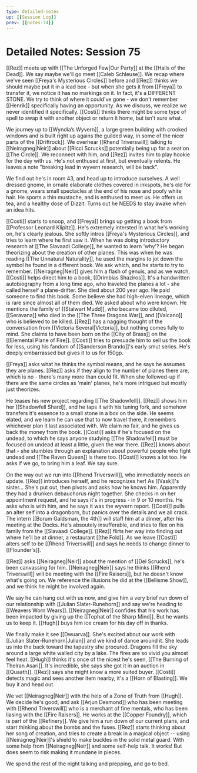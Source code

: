 ```yaml
---
type: detailed-notes
up: [[Session Log]]
prev: [[notes-74]]
---
```


# Detailed Notes: Session 75

[[Rez]] meets up with [[The Unforged Few|Our Party]] at the [[Halls of the Dead]]. We say maybe we'll go meet [[Caleb Schleuse]]. We recap where we've seen [[Freya's Mysterious Circles]] before and [[Rez]] thinks we should maybe put it in a lead box - but when she gets it from [[Freya]] to transfer it, we notice it has no markings on it. In fact, it's a DIFFERENT STONE. We try to think of where it could've gone - we don't remember [[Henrik]] specifically having an opportunity. As we discuss, we realize we never identified it specifically. [[Costi]] thinks there might be some type of spell to swap it with another object or return it home, but isn't sure what. 

We journey up to [[Wyndla’s Wyvern]], a large green building with crooked windows and is built right up agains the guilded way, in some of the nicer parts of the [[Driftrock]]. We overhear [[Rhend Triverswill]] talking to [[Neiragneg|Neir]] about [[Ricci Scrucks]] potentially being up for a seat on [[The Circle]]. We reconnect with him, and [[Rez]] invites him to play hookie for the day with us. He's not enthused at first, but eventually relents. He leaves a note "breaking lead in wyvern research, will be back".

We find out he's in room 43, and head up to introduce ourselves. A well dressed gnome, in ornate elaborate clothes covered in inkspots, he's old for a gnome, wears small spectacles at the end of his nose and poofy white hair. He sports a thin mustache, and is enthused to meet us. He offers us tea, and a healthy dose of Dizzit. Turns out he NEEDS to stay awake when an idea hits. 

[[Costi]] starts to snoop, and [[Freya]] brings up getting a book from [[Professor Leonard Klipitz]]. He's extremely intersted in what he's working on, he's clearly jealous. She softly intros [[Freya's Mysterious Circles]], and tries to learn where he first saw it. When he was doing introductory research at [[The Slavaadi College]], he wanted to learn 'why'? He began theorizing about the creation of other planes. This was when he was reading [[The Unnatural Naturality]], he used the margins to jot down the symbol he found in a different book. We ask which, and he starts to try to remember. [[Neiragneg|Neir]] gives him a flash of genuis, and as we watch, [[Costi]] helps direct him to a book, [[Drimbias Shaziros]]. It's a handwritten autobiography from a long time ago, who traveled the planes a lot - she called herself a plane-drifter. She died about 200 year ago. He paid someone to find this book. Some believe she had high-elven lineage, which is rare since almost all of them died. We asked about who were known. He mentions the family of [[Stalwart Mudd]], who became too diluted, [[Seravana]] who died in the [[The Three Dragons War]], and [[Valcano]] who is believed to be killed. [[Rez]] has a nagging thought of the conversation from [[Victoria Several|Victoria]], but nothing comes fully to mind. She claims to have been born on the [[City of Brass]] on the [[Elemental Plane of Fire]]. [[Costi]] tries to presuade him to sell us the book for less, using his fandom of [[Sanderson Brando]]'s early smut series. He's deeply embarrassed but gives it to us for 150gp. 

[[Freya]] asks what he thinks the symbol means, and he says he assumes they are planes. [[Rez]] asks if they align to the number of planes there are, which is no - there's many more than could fit. When she followed-up if there are the same circles as 'main' planes, he's more intrigued but mostly just theorizes. 

He teases his new project regarding [[The Shadowfell]]. [[Rez]] shows him her [[Shadowfell Shard]], and he taps it with his tuning fork, and somehow transfers it's essence to a small stone in a box on the side. He seems elated, and we learn he can use that to now travel there, it remembers whichever plan it last associated with. We claim no fair, and he gives us back the money from the book. [[Costi]] asks if he's focused on the undead, to which he says anyone studying [[The Shadowfell]] must be focused on undead at least a little, given the war there. [[Rez]] knows about that - she stumbles through an explanation about powerful people who fight undead and [[The Raven Queen]] is there too. [[Costi]] knows a lot too. He asks if we go, to bring him a leaf. We say sure. 

On the way out we run into [[Rhend Triverswill]], who immediately needs an update. [[Rez]] introduces herself, and he recognizes her! As [[Vask]]'s sister... She's put out, then pivots and asks how he knows him. Apparently they had a drunken debauchorus night together. She checks in on her appointment request, and he says it's in progress - in 9 or 10 months. He asks who is with him, and he says it was the wyvern report. [[Costi]] pulls an alter self into a dragonborn, but panics over the details and we all crack. The intern [[Borum Galdsman, the 4th]] will staff him at a dinner, after his meeting at the Docks. He's absoutely insufferable, and tries to flex on his family from the [[Slavaadi College]]. [[Rez]] flirts her way into finding out where he'll be at dinner, a restaurant [[the Fold]]. As we leave [[Costi]] alters self to be [[Rhend Triverswill]] and says he needs to change dinner to [[Flounder's]]. 

[[Rez]] asks [[Neiragneg|Neir]] about the mention of [[Del Scrucks]], he's been canvassing for him. [[Neiragneg|Neir]] says he thinks [[Rhend Triverswill]] will be meeting with the [[Fire Raisers]], but he doesn't know what's going on. We reference the illusions he did at the [[Bellisme Show]], and we think he might be involved again. 

We say he can hang out with us now, and give him a very brief run down of our relationship with [[Julian Slater-Runehorn]] and say we're heading to [[Weavers Worn Wears]]. [[Neiragneg|Neir]] confides that his work has been impacted by giving up the [[Tophat of the Sharp Mind]]. But he wants us to keep it. [[Hugh]] buys him ice cream for his day off in thanks.

We finally make it see [[Dwuarva]]. She's excited about our work with [[Julian Slater-Runehorn|Julian]] and we kind of dance around it. She leads us into the back toward the tapestry she procured. Dragons fill the sky around a large white walled city by a lake. The fires are so vivid you almost feel heat. [[Hugh]] thinks it's once of the nicest he's seen, [[The Burning of Thelran Asari]]. It's incredible, she says she got it in an auction in [[Quaath]]. [[Rez]] says she might know a more suited buyer. [[Costi]] detects magic and sees another item nearby, it's a [[Horn of Blasting]]. We buy it and head out. 

We vet [[Neiragneg|Neir]] with the help of a Zone of Truth from [[Hugh]]. We decide he's good, and ask  [[Arjun Desmond]] who has been meeting with [[Rhend Triverswill]] who is a merchant of fine mentals, who has been liasing with the [[Fire Raisers]]. He works at the [[Copper Foundry]], which is part of the  [[Refinery]]. We give him a run down of our current plans, and start thinking about the bombs and the fuses. [[Rez]] starts thinking about her song of creation, and tries to create a break in a magical object -- using [[Neiragneg|Neir]]'s shield to make buckles in the solid metal guard. With some help from [[Neiragneg|Neir]] and some self-help talk. It works! But does seem to risk making it mundane in pieces. 

We spend the rest of the night talking and prepping, and go to bed. 